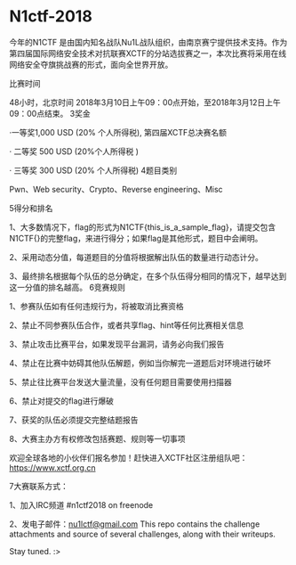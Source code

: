 # N1ctf-2018

今年的N1CTF 是由国内知名战队Nu1L战队组织，由南京赛宁提供技术支持。作为第四届国际网络安全技术对抗联赛XCTF的分站选拔赛之一，本次比赛将采用在线网络安全夺旗挑战赛的形式，面向全世界开放。

比赛时间

48小时，北京时间 2018年3月10日上午09：00点开始，至2018年3月12日上午09：00点结束。
3奖金

 
·一等奖1,000 USD (20% 个人所得税), 第四届XCTF总决赛名额
 
· 二等奖 500 USD (20%个人所得税 )
 
· 三等奖 300 USD (20% 个人所得税)
4题目类别

Pwn、Web security、Crypto、Reverse engineering、Misc

5得分和排名


1、大多数情况下，flag的形式为N1CTF{this_is_a_sample_flag}，请提交包含N1CTF{}的完整flag，来进行得分；如果flag是其他形式，题目中会阐明。

2、采用动态分值，每道题目的分值将根据解出队伍的数量进行动态计分。

3、最终排名根据每个队伍的总分确定，在多个队伍得分相同的情况下，越早达到这一分值的排名越高。
6竞赛规则


1、参赛队伍如有任何违规行为，将被取消比赛资格

2、禁止不同参赛队伍合作，或者共享flag、hint等任何比赛相关信息

3、禁止攻击比赛平台，如果发现平台漏洞，请务必向我们报告

4、禁止在比赛中妨碍其他队伍解题，例如当你解完一道题后对环境进行破坏

5、禁止往比赛平台发送大量流量，没有任何题目需要使用扫描器

6、禁止对提交的flag进行爆破

7、获奖的队伍必须提交完整结题报告

8、大赛主办方有权修改包括赛题、规则等一切事项

欢迎全球各地的小伙伴们报名参加！赶快进入XCTF社区注册组队吧：https://www.xctf.org.cn

7大赛联系方式：

1、加入IRC频道 #n1ctf2018 on freenode

2、发电子邮件：nu1lctf@gmail.com
This repo contains the challenge attachments and source of several challenges, along with their writeups.

Stay tuned. :>

